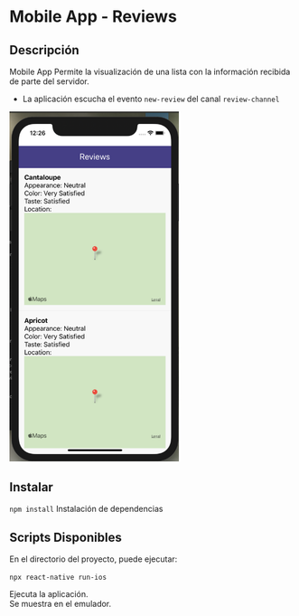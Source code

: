 # Mobile App - Reviews

## Descripción

Mobile App 
Permite la visualización de una lista con la información recibida de parte del servidor.
- La aplicación escucha el evento `new-review` del canal `review-channel`

<img src="../screenshots/mobile.png" width="300">

## Instalar

`npm install`
Instalación de dependencias

## Scripts Disponibles

En el directorio del proyecto, puede ejecutar:

`npx react-native run-ios`

Ejecuta la aplicación.<br />
Se muestra en el emulador. 